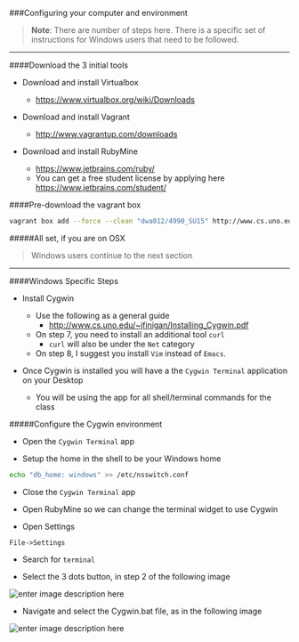 ###Configuring your computer and environment

>**Note**: There are number of steps here. 
> There is a specific set of instructions for Windows users that need to be followed.

----------

####Download the 3 initial tools

- Download and install Virtualbox
	- https://www.virtualbox.org/wiki/Downloads

- Download and install Vagrant
	- http://www.vagrantup.com/downloads

- Download and install RubyMine
	- https://www.jetbrains.com/ruby/
	- You can get a free student license by applying here https://www.jetbrains.com/student/

####Pre-download the vagrant box

```bash
vagrant box add --force --clean "dwa012/4990_SU15" http://www.cs.uno.edu/~daniel/boxes/4990_su15.json
```

#####All set, if you are on OSX
>Windows users continue to the next section

----------

####Windows Specific Steps

- Install Cygwin

	- Use the following as a general guide
		- http://www.cs.uno.edu/~jfinigan/Installing_Cygwin.pdf 
	- On step 7, you need to install an additional tool `curl`
		- `curl` will also be under the `Net` category
	- On step 8, I suggest you install `Vim` instead of `Emacs`. 
- Once Cygwin is installed you will have a the `Cygwin Terminal` application on your Desktop

	- You will be using the app for all shell/terminal commands for the class

#####Configure the Cygwin environment

- Open the `Cygwin Terminal` app

- Setup the home in the shell to be your Windows home

```bash
echo "db_home: windows" >> /etc/nsswitch.conf
```

- Close the `Cygwin Terminal` app

- Open RubyMine so we can change the terminal widget to use Cygwin

- Open Settings
```
File->Settings
```
- Search for `terminal`

- Select the 3 dots button, in step 2 of the following image
 
![enter image description here](http://gdurl.com/FOZT)	

- Navigate and select the Cygwin.bat file, as in the following image
 
![enter image description here](http://gdurl.com/uLVI)
